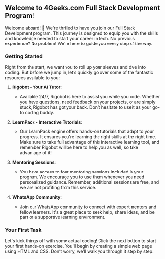 ## Welcome to 4Geeks.com Full Stack Development Program!

Welcome aboard! 🎉 We're thrilled to have you join our Full Stack Development program. This journey is designed to equip you with the skills and knowledge needed to start your career in tech. No previous experience? No problem! We're here to guide you every step of the way.

### Getting Started

Right from the start, we want you to roll up your sleeves and dive into coding. But before we jump in, let’s quickly go over some of the fantastic resources available to you:

1. **Rigobot - Your AI Tutor**:
   - Available 24/7, Rigobot is here to assist you while you code. Whether you have questions, need feedback on your projects, or are simply stuck, Rigobot has got your back. Don't hesitate to use it as your go-to coding buddy.

2. **LearnPack - Interactive Tutorials**:
   - Our LearnPack engine offers hands-on tutorials that adapt to your progress. It ensures you're learning the right skills at the right time. Make sure to take full advantage of this interactive learning tool, and remember Rigobot will be here to help you as well, so take advantage of it!

3. **Mentoring Sessions**:
   - You have access to four mentoring sessions included in your program. We encourage you to use them whenever you need personalized guidance. Remember, additional sessions are free, and we are not profiting from this service.

4. **WhatsApp Community**:
   - Join our WhatsApp community to connect with expert mentors and fellow learners. It's a great place to seek help, share ideas, and be part of a supportive learning environment.

### Your First Task

Let's kick things off with some actual coding! Click the next button to start your first hands-on exercise. You'll begin by creating a simple web page using HTML and CSS. Don’t worry, we’ll walk you through it step by step.
